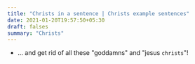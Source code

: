 ```yaml
---
title: "Christs in a sentence | Christs example sentences"
date: 2021-01-20T19:57:50+05:30
draft: falses
summary: "Christs"
---
```

- ... and get rid of all these "goddamns" and "jesus `christs`"!
                 

